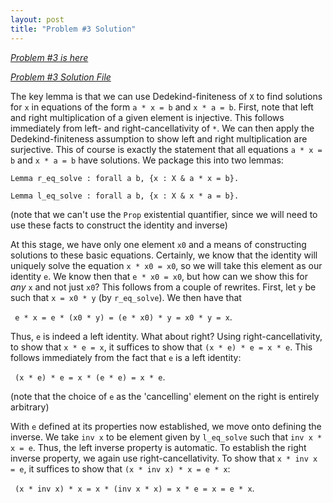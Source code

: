 ```yaml
---
layout: post
title: "Problem #3 Solution"
---
```


*[Problem #3 is here](https://coq-math-problems.github.io/Problem3/)*

*[Problem #3 Solution File](https://github.com/Coq-Math-Problems/Problems/blob/master/P3/P3_solution.v)*

The key lemma is that we can use Dedekind-finiteness of `X` to find solutions for `x` in equations of the form `a * x = b` and `x * a = b`.  First, note that left and right multiplication of a given element is injective.  This follows immediately from left- and right-cancellativity of `*`.  We can then apply the Dedekind-finiteness assumption to show left and right multiplication are surjective.  This of course is exactly the statement that all equations `a * x = b` and `x * a = b` have solutions.  We package this into two lemmas:

`Lemma r_eq_solve : forall a b, {x : X & a * x = b}.`

`Lemma l_eq_solve : forall a b, {x : X & x * a = b}.`

(note that we can't use the `Prop` existential quantifier, since we will need to use these facts to construct the identity and inverse)

At this stage, we have only one element `x0` and a means of constructing solutions to these basic equations.  Certainly, we know that the identity will uniquely solve the equation `x * x0 = x0`, so we will take this element as our identity `e`.  We know then that `e * x0 = x0`, but how can we show this for *any* `x` and not just `x0`?  This follows from a couple of rewrites.  First, let `y` be such that `x = x0 * y` (by `r_eq_solve`).  We then have that

` e * x = e * (x0 * y) = (e * x0) * y = x0 * y = x`.

Thus, `e` is indeed a left identity.  What about right?  Using right-cancellativity, to show that `x * e = x`, it suffices to show that `(x * e) * e = x * e`.  This follows immediately from the fact that `e` is a left identity:

` (x * e) * e = x * (e * e) = x * e`.

(note that the choice of `e` as the 'cancelling' element on the right is entirely arbitrary)

With `e` defined at its properties now established, we move onto defining the inverse.  We take `inv x` to be element given by `l_eq_solve` such that `inv x * x = e`.  Thus, the left inverse property is automatic.  To establish the right inverse property, we again use right-cancellativity.  To show that `x * inv x = e`, it suffices to show that `(x * inv x) * x = e * x`:

 ` (x * inv x) * x = x * (inv x * x) = x * e = x = e * x`.
